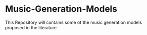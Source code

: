 # Music-Generation-Models
This Repository will contains some of the music generation models proposed in the literature
